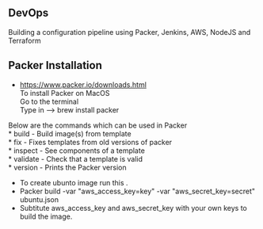 ## DevOps
Building a configuration pipeline using Packer, Jenkins, AWS, NodeJS and Terraform

Packer Installation
----
*   https://www.packer.io/downloads.html    
To install Packer on MacOS   
Go to the terminal   
Type in --> brew install packer 

Below are the commands which can be used in Packer       
    *  build     -    Build image(s) from template       
    *  fix       -    Fixes templates from old versions of packer    
    *  inspect   -    See components of a template       
    *  validate  -    Check that a template is valid       
    *  version   -    Prints the Packer version          
*   To create ubunto image run this .     
*   Packer build -var "aws_access_key=key" -var "aws_secret_key=secret" ubuntu.json    
*   Subtitute aws_access_key and aws_secret_key with your own keys to build the image.
